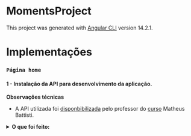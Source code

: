 # MomentsProject

This project was generated with [Angular CLI](https://github.com/angular/angular-cli) version 14.2.1.

# Implementações

### `Página home`
####  1 - Instalação da API para desenvolvimento da aplicação.

**Observações técnicas**

- A API utilizada foi [disponbibilizada](https://github.com/matheusbattisti/curso_adonis_api_yt) pelo professor do [curso](https://www.youtube.com/playlist?list=PLnDvRpP8Bnex2GQEN0768_AxZg_RaIGmw) Matheus Battisti.

<details>
  <summary>
    <b>O que foi feito:</b>
  </summary>
  
  - Clonagem do repositório da API e instação das dependências (`npm install`).
  - Geração de uma nova key (`node ace generate:key`) e criação do arquivo .env.
  - Geração das migrations para criação das tabelas no banco de dados.
  
</details>

